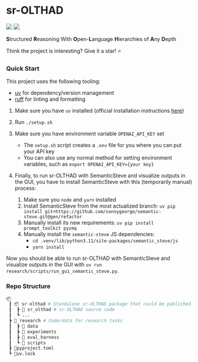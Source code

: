 <!--
TODO: Wrap lines in LM `TextBox`s?
TODO: Internal "notepad"
-->

# sr-OLTHAD

<div align="left">
	<img src="https://img.shields.io/badge/status-under%20development-orange"/></a>
    <a href="https://github.com/psf/black"><img src="https://img.shields.io/badge/code_style-black-000000.svg"/></a>
</div>

**S**tructured **R**easoning With **O**pen-**L**anguage **H**ierarchies of **A**ny **D**epth

Think the project is interesting? Give it a star! ⭐

### Quick Start

This project uses the following tooling:

- [uv](https://docs.astral.sh/uv/) for dependency/version management
- [ruff](https://docs.astral.sh/ruff/) for linting and formatting

1. Make sure you have `uv` installed (official installation instructions [here](https://docs.astral.sh/uv/getting-started/installation/))
2. Run `./setup.sh`
3. Make sure you have environment variable `OPENAI_API_KEY` set
   - The `setup.sh` script creates a `.env` file for you where you can put your API key
   - You can also use any normal method for setting environment variables, such as `export OPENAI_API_KEY={your key}`
4. Finally, to run sr-OLTHAD with SemanticSteve and visualize outputs in the GUI, you have to install SemanticSteve with this (temporarily manual) process:

   1. Make sure you `node` and `yarn` installed
   2. Install SemanticSteve from the most actualized branch: `uv pip install git+https://github.com/sonnygeorge/semantic-steve.git@gen/refactor`
   3. Manually install its new requirements: `uv pip install prompt_toolkit pyzmq`
   4. Manually install the `semantic-steve` JS dependencies:
      - `cd .venv/lib/python3.11/site-packages/semantic_steve/js`
      - `yarn install`

Now you should be able to run sr-OLTHAD with SemanticSteve and visualize outputs in the GUI with `uv run research/scripts/run_gui_semantic_steve.py`.

### Repo Structure

```python
📦
 ┃ 📦 sr-olthad # Standalone sr-OLTHAD package that could be published to PyPI
 ┃  ┣ 📂 sr_olthad # sr-OLTHAD source code
 ┃  ┗ ...
 ┣ 📂 research # Code/data for research tasks
 ┃  ┣ 📂 data
 ┃  ┣ 📂 experiments
 ┃  ┣ 📂 eval_harness
 ┃  ┗ 📂 scripts
 ┣ 📜pyproject.toml
 ┗ 📜uv.lock
```
